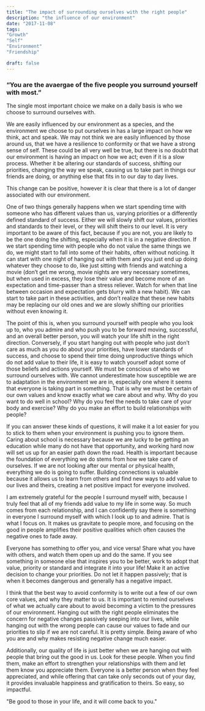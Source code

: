 ```yaml
---
title: "The impact of surrounding ourselves with the right people"
description: "the influence of our environment"
date: "2017-11-08"
tags: 
"Growth"
"Self"
"Environment"
"Friendship" 

draft: false
---
```


### “You are the avaergae of the five people you surround yourself with most.”
The single most important choice we make on a daily basis is who we choose to surround ourselves with. 

We are easily influenced by our environment as a species, and the environment we choose to put ourselves in has a large impact on how we think, act and speak. We may not think we are easily influenced by those around us, that we have a resilience to conformity or that we have a strong sense of self. These could be all very well be true, but there is no doubt that our environment is having an impact on how we act; even if it is a slow process. Whether it be altering our standards of success, shifting our priorities, changing the way we speak, causing us to take part in things our friends are doing, or anything else that fits in to our day to day lives.

This change can be positive, however it is clear that there is a lot of danger associated with our environment.

One of two things generally happens when we start spending time with someone who has different values than us, varying priorities or a differently defined standard of success. Either we will slowly shift our values, priorities and standards to their level, or they will shift theirs to our level. It is very important to be aware of this fact, because if you are not, you are likely to be the one doing the shifting, especially when it is in a negative direction. If we start spending time with people who do not value the same things we do, we might start to fall into some of their habits, often without noticing. It can start with one night of hanging out with them and you just end up doing whatever they choose to do, like just sitting with friends and watching a movie (don’t get me wrong, movie nights are very necessary sometimes, but when used in excess, they lose their value and become more of an expectation and time-passer than a stress reliever. Watch for when that line between occasion and expectation gets blurry with a new habit). We can start to take part in these activities, and don’t realize that these new habits may be replacing our old ones and we are slowly shifting our priorities without even knowing it.

The point of this is, when you surround yourself with people who you look up to, who you admire and who push you to be forward moving, successful, and an overall better person, you will watch your life shift in the right direction. Conversely, if you start hanging out with people who just don’t care as much as you do about your priorities, have lower standards of success, and choose to spend their time doing unproductive things which do not add value to their life, it is easy to watch yourself adopt some of those beliefs and actions yourself. We must be conscious of who we surround ourselves with.
We cannot underestimate how susceptible we are to adaptation in the environment we are in, especially one where it seems that everyone is taking part in something. That is why we must be certain of our own values and know exactly what we care about and why.
Why do you want to do well in school?
Why do you feel the needs to take care of your body and exercise?
Why do you make an effort to build relationships with people? 

If you can answer these kinds of questions, it will make it a lot easier for you to stick to them when your environment is pushing you to ignore them.
Caring about school is necessary because we are lucky to be getting an education while many do not have that opportunity, and working hard now will set us up for an easier path down the road.
Health is important because the foundation of everything we do stems from how we take care of ourselves. If we are not looking after our mental or physical health, everything we do is going to suffer.
Building connections is valuable because it allows us to learn from others and find new ways to add value to our lives and theirs, creating a net positive impact for everyone involved.

I am extremely grateful for the people I surround myself with, because I truly feel that all of my friends add value to my life in some way. So much comes from each relationship, and I can confidently say there is something in everyone I surround myself with which I look up to and admire. That is what I focus on. It makes us gravitate to people more, and focusing on the good in people amplifies their positive qualities which often causes the negative ones to fade away.

Everyone has something to offer you, and vice versa! Share what you have with others, and watch them open up and do the same. If you see something in someone else that inspires you to be better, work to adopt that value, priority or standard and integrate it into your life! Make it an active decision to change your priorities. Do not let it happen passively; that is when it becomes dangerous and generally has a negative impact.

I think that the best way to avoid conformity is to write out a few of our own core values, and why they matter to us. It is important to remind ourselves of what we actually care about to avoid becoming a victim to the pressures of our environment. Hanging out with the right people eliminates the concern for negative changes passively seeping into our lives, while hanging out with the wrong people can cause our values to fade and our priorities to slip if we are not careful. It is pretty simple. Being aware of who you are and why makes resisting negative change much easier.

Additionally, our quality of life is just better when we are hanging out with people that bring out the good in us. Look for these people. When you find them, make an effort to strengthen your relationships with them and let them know you appreciate them. Everyone is a better person when they feel appreciated, and while offering that can take only seconds out of your day, it provides invaluable happiness and gratification to theirs. So easy, so impactful.

"Be good to those in your life, and it will come back to you."
